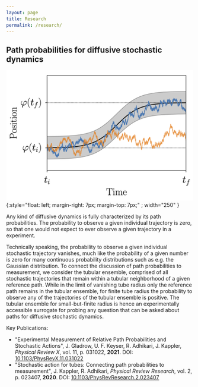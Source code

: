```yaml
---
layout: page
title: Research
permalink: /research/
---
```


## Path probabilities for diffusive stochastic dynamics

![](/assets/tubular_ensemble_illustration.png){:style="float: left; margin-right: 7px; margin-top: 7px;" ; width="250" }

Any kind of diffusive dynamics is fully characterized by its path
probabilities. The probability to observe a given individual trajectory
is zero, so that one would not expect to ever observe a given trajectory
in a experiment.

Technically speaking, the probability to observe a given individual
stochastic trajectory vanishes, much like the probability of a given
number is zero for many continuous probability distributions such as
e.g. the Gaussian distribution. To connect the discussion of path
probabilities to measurement, we consider the tubular ensemble,
comprised of all stochastic trajectories that remain within a tubular
neighborhood of a given reference path. While in the limit of vanishing
tube radius only the reference path remains in the tubular ensemble, for
finite tube radius the probability to observe any of the trajectories of
the tubular ensemble is positive. The tubular ensemble for
small-but-finite radius is hence an experimentally accessible surrogate
for probing any question that can be asked about paths for diffusive
stochastic dynamics.

Key Publications:
* "Experimental Measurement of Relative Path Probabilities and Stochastic Actions",
  J. Gladrow, U. F. Keyser, R. Adhikari, J. Kappler,
  *Physical Review X*, vol. 11, p. 031022, **2021**.
  DOI: [10.1103/PhysRevX.11.031022](https://doi.org/10.1103/PhysRevX.11.031022)
* "Stochastic action for tubes: Connecting path probabilities to
    measurement", J. Kappler, R. Adhikari, *Physical Review Research*,
    vol. 2, p. 023407, **2020**. DOI:
    [10.1103/PhysRevResearch.2.023407](https://dx.doi.org/10.1103/PhysRevResearch.2.023407)
